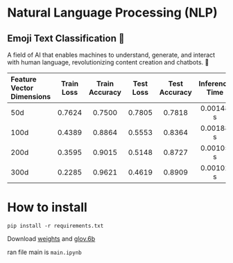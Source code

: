 # Natural Language Processing (NLP)
##  Emoji Text Classification 📝

A field of AI that enables machines to understand, generate, and interact with human language, revolutionizing content creation and chatbots. 📝



| Feature Vector Dimensions | Train Loss| Train Accuracy | Test Loss| Test Accuracy | Inference Time |
| :---                      |     :---: |       :---:    |    :---: |        :---:  |       :---:    |
| 50d                       | 0.7624    | 0.7500         |   0.7805 | 0.7818        | 0.00148 s      |
| 100d                      | 0.4389    | 0.8864         |   0.5553 | 0.8364        | 0.00188 s      |
| 200d                      | 0.3595    | 0.9015         |   0.5148 | 0.8727        | 0.00105 s      |
| 300d                      | 0.2285    | 0.9621         |   0.4619 | 0.8909        | 0.00102 s      |


# How to install
```
pip install -r requirements.txt
```

Download [weights](https://drive.google.com/drive/folders/1g8_5k6kq7SvyJKh4PitG9Qw72BApYIU2?usp=drive_link) and [glov.6b](https://drive.google.com/drive/folders/1-DSGFjAl2GtOtzJwmZpoK2lbb15NQhsR?usp=drive_link)


ran file main is  `main.ipynb`


